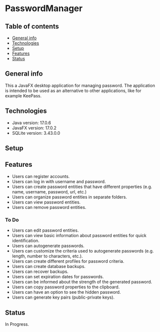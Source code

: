 # PasswordManager

## Table of contents
* [General info](#general-info)
* [Technologies](#technologies)
* [Setup](#setup)
* [Features](#features)
* [Status](#status)

## General info
This a JavaFX desktop application for managing password. The application is intended to be used as an alternative to other applications, like for example KeePass.

## Technologies
* Java version: 17.0.6
* JavaFX version: 17.0.2
* SQLite version: 3.43.0.0

## Setup


## Features
* Users can register accounts.
* Users can log in with username and password.
* Users can create password entities that have different properties (e.g. name, username, password, url, etc.)
* Users can organize password entities in separate folders.
* Users can view password entities.
* Users can remove password entities.

### To Do

* Users can edit password entities.
* Users can view basic information about password entities for quick identification.
* Users can autogenerate passwords.
* Users can customize the criteria used to autogenerate passwords (e.g. length, number to characters, etc.).
* Users can create different profiles for password criteria.
* Users can create database backups.
* Users can recover backups.
* Users can set expiration dates for passwords.
* Users can be informed about the strength of the generated password.
* Users can copy password properties to the clipboard.
* Users can have an option to see the hidden password.
* Users can generate key pairs (public-private keys).

## Status

In Progress.